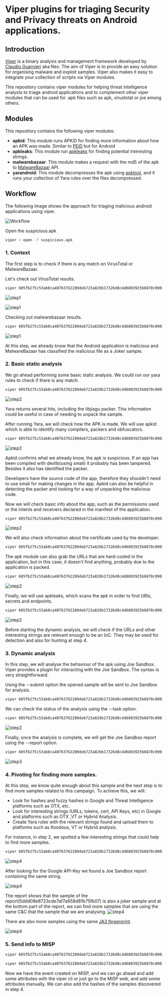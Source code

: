 # Viper plugins for triaging Security and Privacy threats on Android applications.

## Introduction
[Viper](https://github.com/viper-framework) is a binary
analysis and management framework developed by [Claudio Guarnieri](https://twitter.com/botherder) aka Nex. 
The aim of Viper is to provide an easy solution for organising malware and exploit samples.
Viper also makes it easy to integrate your collection of scripts via Viper modules. 

This repository contains viper modules for helping threat intelligence analysts 
to triage android applications and to complement other viper modules that can be
used for .apk files such as apk, virustotal or joe among others.


## Modules
This repository contains the following viper modules:

* **apkid**: This module runs APKiD for finding more information about how an APK was made.
 Similar to [PEiD](https://www.aldeid.com/wiki/PEiD) but for Android
* **apkleaks**: This module run [apkleaks](https://github.com/dwisiswant0/apkleaks) for finding potential interesting 
strings.
* **malwarebazaar**: This module makes a request with the md5 of the apk to [MalwareBazaar](https://bazaar.abuse.ch/) 
API.
* **yarandroid**: This module decompresses the apk using [apktool](https://ibotpeaches.github.io/Apktool/), and it runs 
your collection of Yara rules over the files decompressed.

## Workflow

The following image shows the approach for triaging malicious android applications using viper.

![Workflow](./images/malware_triage_workflow.jpg)

Open the suspicious.apk

```bash
viper > open -f suspicious.apk
```

### 1. Context
The first step is to check if there is any match on VirusTotal or MalwareBazaar.

Let's check out VirusTotal results.

```bash
viper 605fb275c53ab8ca40763762289deb723a826b17326d8c4d6803925b6870c090.apk > virustotal
```
![step1](./images/step1a_workflow.jpg)



![step1](./images/step1b_workflow.jpg)


Checking out malwarebazaar results.

```bash
viper 605fb275c53ab8ca40763762289deb723a826b17326d8c4d6803925b6870c090.apk > malwarebazaar
```


![step1](./images/step1c_workflow.jpg)

At this step, we already know that the Android application is malicious and MalwareBazaar
has classified the malicious file as a Joker sample.


### 2. Basic static analysis

We go ahead performing some basic static analysis. We could run our yara rules to check
if there is any match.

```bash
viper 605fb275c53ab8ca40763762289deb723a826b17326d8c4d6803925b6870c090.apk > yarandroid --rules /path/to/your_rules/index_rules.yar
```

![step2](./images/step2a_yara_workflow.jpg)

Yara returns several hits, including the libjiagu packer. This information could be useful in case
of needing to unpack the sample.

After running Yara, we will check how the APK is made. We will use apkid which is able to identify many compilers, 
packers and obfuscators.

```bash
viper 605fb275c53ab8ca40763762289deb723a826b17326d8c4d6803925b6870c090.apk > apkid
```

![step2](./images/step2b_apkid_workflow.jpg)

Apkid confirms what we already know, the apk is suspicious. If an app has been compiled with dexlib(using smali) it 
probably has been tampered. Besides it also has identified the packer.


Developers have the source code of the app, therefore they shouldn't need
to use smali for making changes in the app. Apkid can also be helpful in detecting the packer and looking for a way of 
unpacking the malicious code.

Now we will check basic info about the app, such as the permissions used or the intents and receivers declared in the 
manifest of the application.

```bash
viper 605fb275c53ab8ca40763762289deb723a826b17326d8c4d6803925b6870c090.apk > apk --all
```

![step2](./images/step2c_apk_info_workflow.jpg)


We will also check information about the certificate used by the developer.

```bash
viper 605fb275c53ab8ca40763762289deb723a826b17326d8c4d6803925b6870c090.apk > apk --cert
```

The apk module can also grab the URLs that are hard-coded in the application, but in this case, it
doesn't find anything, probably due to the application is packed.

```bash
viper 605fb275c53ab8ca40763762289deb723a826b17326d8c4d6803925b6870c090.apk > apk --url
```

![step2](./images/step2c_apk_cert_url_workflow.jpg)

Finally, we will use apkleaks, which scans the apk in order to find URIs, secrets and endpoints.
```bash
viper 605fb275c53ab8ca40763762289deb723a826b17326d8c4d6803925b6870c090.apk > apkleaks
```

![step2](./images/step2_apkleaks_workflow.jpg)

Before starting the dynamic analysis, we will check if the URLs and other interesting strings
are relevant enough to be an IoC. They may be used for detection and also for hunting at step 4.

### 3. Dynamic analysis

In this step, we will analyse the behaviour of the apk using Joe Sandbox. Viper provides a
plugin for interacting with the Joe Sandbox. The syntax is very straightforward.

Using the --submit option the opened sample will be sent to Joe Sandbox for analysis.

```bash
viper 605fb275c53ab8ca40763762289deb723a826b17326d8c4d6803925b6870c090.apk > joe --submit
```

We can check the status of the analysis using the --task option.
```bash
viper 605fb275c53ab8ca40763762289deb723a826b17326d8c4d6803925b6870c090.apk > joe --tasks
```
![step2](./images/step3a_joe_workflow.jpg)

Finally, once the analysis is complete, we will get the Joe Sandbox report using the
--report option.

```bash
viper 605fb275c53ab8ca40763762289deb723a826b17326d8c4d6803925b6870c090.apk> joe --report
```

![step3](./images/step3b_joe_workflow.jpg)
### 4. Pivoting for finding more samples.

At this step, we know quite enough about this sample and the next step is to find more samples
related to this campaign. To achieve this, we will:

* Look for hashes and fuzzy hashes in Google and Threat Intelligence platforms such as OTX, etc.
* Look for interesting strings (URLs, tokens, cert, API Keys, etc) in Google and platforms such as OTX ,VT 
or Hybrid Analysis.
* Create Yara rules with the relevant strings found and upload them to platforms such as Koodous,
VT or Hybrid analysis.

For instance, in step 2, we spotted a few interesting strings that could help to find more samples. 
```bash
viper 605fb275c53ab8ca40763762289deb723a826b17326d8c4d6803925b6870c090.apk > apkleaks
```

![step4](./images/step4a_workflow.jpg)

After looking for the Google API-Key we found a Joe Sandbox report containing the same string.

![step4](./images/step4b_workflow.jpg)

The report shows that the sample of the report(5ddd08e8723cde7af7a958d81b75fb07) is also a joker
sample and at the bottom part of the report, we can find more samples that are using the same 
C&C that the sample that we are analysing. 
![step4](./images/step4c_workflow.jpg)

There are also more samples using the same [JA3 fingerprint](https://github.com/salesforce/ja3).


![step4](./images/step4d_workflow.jpg)


### 5. Send info to MISP

```bash
viper 605fb275c53ab8ca40763762289deb723a826b17326d8c4d6803925b6870c090.apk > misp create_event --info "joker campaign"
```
```bash
viper 605fb275c53ab8ca40763762289deb723a826b17326d8c4d6803925b6870c090.apk > misp add_hashes
```

Now we have the event created on MISP, and we can go ahead and add some attributes with the viper cli
or just go to the MISP web, and add some attributes manually. We can also add the hashes of the samples discovered
in step 4.